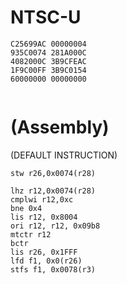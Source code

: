 # NTSC-U
```
C25699AC 00000004
935C0074 281A000C
4082000C 3B9CFEAC
1F9C00FF 3B9C0154
60000000 00000000


```

# (Assembly)
(DEFAULT INSTRUCTION)
```
stw r26,0x0074(r28) 
```
```
lhz r12,0x0074(r28)
cmplwi r12,0xc
bne 0x4
lis r12, 0x8004
ori r12, r12, 0x09b8
mtctr r12
bctr 
lis r26, 0x1FFF
lfd f1, 0x0(r26)
stfs f1, 0x0078(r3)
```
